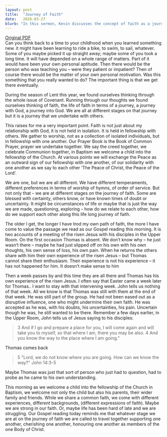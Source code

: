 ```yaml
---
layout: post
title:  "Journey of Faith"
date:   2016-03-27
blurb: "In this sermon, Kevin discusses the concept of faith as a journey, emphasizing that it is not an isolated experience but one that is shared in fellowship with others. He explores the different stages of this journey, acknowledging the presence of doubt and uncertainty. The sermon highlights the story of Thomas, who despite his doubts and uncertainties, remained part of the group, illustrating the importance of support and acceptance in the faith community."
---
```

[Original PDF](/assets/pdf/easter22016.pdf)    
Can you think back to a time to your childhood when you learned something new. it might have been learning to ride a bike, to swim, to sail, whatever. Some of you maybe picked it up straight away; maybe some of you took a long time. It will have depended on a whole range of matters. Part of it would have been your own personal aptitude. Then there would be the person who was teaching you – were they patient or impatient? Then of course there would be the matter of your own personal motivation. Was this something that you really wanted to do? The important thing is that we get there eventually.

During the season of Lent this year, we found ourselves thinking through the whole issue of Covenant. Running through our thoughts we found ourselves thinking of faith, the life of faith in terms of a journey, a journey with God, a journey into God. We are all at different stages on that journey but it is a journey that we undertake with others.

This raises for me a very important point. Faith is not just about my relationship with God, it is not held in isolation. It is held in fellowship with others. We gather to worship, not as a collection of isolated individuals, but in fellowship with one another. Our Prayer Book is the Book of Common Prayer, prayer we undertake together. We say the creed together, we celebrate Communion together, in Baptism we welcome a child into the fellowship of the Church. At various points we will exchange the Peace as an outward sign of our fellowship with one another, of our solidarity with one another as we say to each other ‘The Peace of Christ, the Peace of the Lord’.

We are one, but we are all different. We have different temperaments, different preferences in terms of worship of hymns, of order of service. But not only that – we are at different stages on the journey of faith. Some are blessed with certainty, others know, or have known times of doubt or uncertainty. It might be circumstances of life or maybe that is just the way we are made, questioning, exploring – how do we relate to each other, how do we support each other along this life long journey of faith.

The older I get, the longer I have trod my own path of faith, the more I have come to value the passage we read as our Gospel reading this morning. It is two accounts of a meeting of the risen Jesus with his disciples in the Upper Room. On the first occasion Thomas is absent. We don’t know why – he just wasn’t there – maybe he had just slipped off on his own with his own thoughts, his own sense of loss, his own pain. When he returns the others share with him their own experience of the risen Jesus – but Thomas cannot share their enthusiasm. Their experience is not his experience – it has not happened for him. It doesn’t make sense to him

Then a week passes by and this time they are all there and Thomas has his own experience of the risen Jesus. I often say that Easter came a week later for Thomas.. I want to stay with that intervening week. John tells us nothing of that week. All we know is that Thomas was still with them at the end of that week. He was still part of the group. He had not been eased out as a disruptive influence, one who might undermine their own faith. He was accepted as he was, with his doubts, his uncertainties, his pain. Uncertain though he was, he still wanted to be there. Remember a few days earlier, in the Upper Room, John tells us of Jesus saying to his disciples:

> 3 And if I go and prepare a place for you, I will come again and will take you to myself, so that where I am, there you may be also. 4 And you know the way to the place where I am going."

Thomas comes back

> 5 "Lord, we do not know where you are going. How can we know the way?" John 14:3-5

Maybe Thomas was just that sort of person who just had to question, had to probe as he came to his own understanding.

This morning as we welcome a child into the fellowship of the Church in Baptism, we welcome not only the child but also his parents, their wider family and friends. While we share a common faith, we come with different experiences, different backgrounds, (different expressions of faith). Maybe we are strong in our faith. Or, maybe life has been hard of late and we are struggling. Our Gospel reading today reminds me that whatever stage we are at on the journey of faith we are called to travel together supporting one another, cherishing one another, honouring one another as members of the one Body of Christ.
